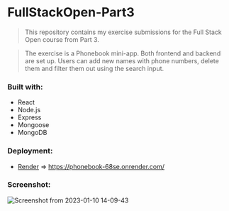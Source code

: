 # FullStackOpen-Part3

> This repository contains my exercise submissions for the Full Stack Open course from Part 3. 

> The exercise is a Phonebook mini-app. Both frontend and backend are set up.
> Users can add new names with phone numbers, delete them and filter them out using the search input.

### Built with:

* React
* Node.js
* Express
* Mongoose
* MongoDB

### Deployment:

* [Render](https://render.com/) => https://phonebook-68se.onrender.com/

### Screenshot:

![Screenshot from 2023-01-10 14-09-43](https://user-images.githubusercontent.com/79658534/211548175-fb9eb196-b625-4a87-b024-1b5f48800cec.png)
